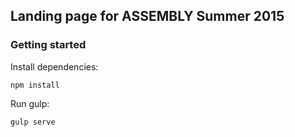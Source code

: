 ## Landing page for ASSEMBLY Summer 2015

### Getting started

Install dependencies:

    npm install

Run gulp:

    gulp serve

